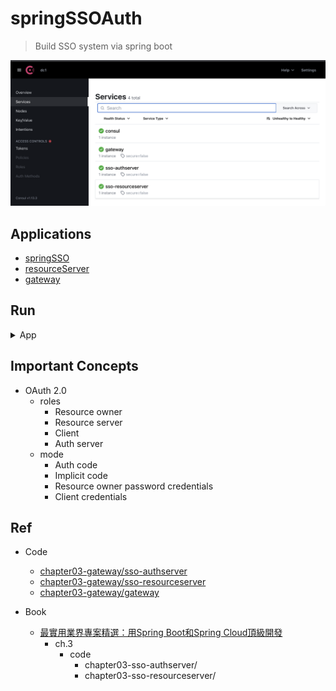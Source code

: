 # springSSOAuth

> Build SSO system via spring boot

<img src ="https://github.com/yennanliu/SpringPlayground/blob/main/springSSOAuth/doc/pic/springSSOAuth_consul.png">

## Applications

- [springSSO](https://github.com/yennanliu/SpringPlayground/tree/main/springSSOAuth/springSSO)
- [resourceServer](https://github.com/yennanliu/SpringPlayground/tree/main/springSSOAuth/resourceServer)
- [gateway](https://github.com/yennanliu/SpringPlayground/tree/main/springSSOAuth/gateway)

## Run

<details>
<summary>App</summary>

```bash
#---------------------------
# Install : Consul
#---------------------------

# book p.2-31
# Consul
# V1 (docker)
cd springSSOAuth
mkdir -p /tmp/consul/{conf,data}

docker run --name consel -p 8500:8500 -v /tmp/consul/conf/:/consul/conf/ -v /tmp/consul/data:/tmp/consul/data -d consul

docker ps -a

# access consul UI :
# http://localhost:8500/ui/dc1/services
```

```bash
#---------------------------
# Generate : security key
#---------------------------

# book p.3-21
keytool -genkeypair -alias mytest -keyalg RSA -keypass mypass -keystore keystore.jks -storepass mypass

# then copy keystore.jks to src/main/resource
cp keystore.jks springSSO/src/main/resources

# demo
# keytool -genkeypair -alias mytest -keyalg RSA -keypass mypass -keystore keystore.jks
# (base) ➜  springSSOAuth git:(main) ✗ keytool -genkeypair -alias mytest -keyalg RSA -k
# eypass mypass -keystore keystore.jks -storepass mypass
# What is your first and last name?
#   [Unknown]:  yen
# What is the name of your organizational unit?
#   [Unknown]:  yen
# What is the name of your organization?
#   [Unknown]:  yen
# What is the name of your City or Locality?
#   [Unknown]:  tokyo
# What is the name of your State or Province?
#   [Unknown]:  jp
# What is the two-letter country code for this unit?
#   [Unknown]:  jp
# Is CN=yen, OU=yen, O=yen, L=tokyo, ST=jp, C=jp correct?
#   [no]:  Y

# Generating 2,048 bit RSA key pair and self-signed certificate (SHA256withRSA) with a validity of 90 days
#   for: CN=yen, OU=yen, O=yen, L=tokyo, ST=jp, C=jp
# (base) ➜  springSSOAuth git:(main) ✗
```


```bash
#---------------------------
# Run app
#---------------------------

# build
mvn package

# run
java -jar <built_jar>
```

## API

| API | Type | Purpose | Example cmd | Comment|
| ----- | -------- | ---- | ----- | ---- |
| Swagger |  |  |  ||
| GET | GET | API page | http://localhost:8888/swagger-ui.html |swagger page|

| API | Type | Purpose | Example cmd | Comment|
| ----- | -------- | ---- | ----- | ---- |
| GET |  GET | Consul (service registry) | http://localhost:8500/ui/dc1/services| |

| API | Type | Purpose | Example cmd | Comment|
| ----- | -------- | ---- | ----- | ---- |
| GET |  GET | Test | http://localhost:8888/index/hello| |


</details>

## Important Concepts

- OAuth 2.0
  - roles
    - Resource owner
    - Resource server
    - Client
    - Auth server
  - mode
    - Auth code
    - Implicit code
    - Resource owner password credentials
    - Client credentials

## Ref

- Code
  - [chapter03-gateway/sso-authserver](https://github.com/yennanliu/SpringPlayground/tree/main/courses/springBoot_springCloud_%E9%A0%82%E7%B4%9A%E9%96%8B%E7%99%BC_src_code/chapter03-sso-authserver)
  - [chapter03-gateway/sso-resourceserver](https://github.com/yennanliu/SpringPlayground/tree/main/courses/springBoot_springCloud_%E9%A0%82%E7%B4%9A%E9%96%8B%E7%99%BC_src_code/chapter03-sso-resourceserver)
  - [chapter03-gateway/gateway](https://github.com/yennanliu/SpringPlayground/tree/main/courses/springBoot_springCloud_%E9%A0%82%E7%B4%9A%E9%96%8B%E7%99%BC_src_code/chapter03-gateway)

- Book
    - [最實用業界專案精選：用Spring Boot和Spring Cloud頂級開發](https://www.books.com.tw/products/0010923547)
        - ch.3
          - code
            - chapter03-sso-authserver/
            - chapter03-sso-resourceserver/